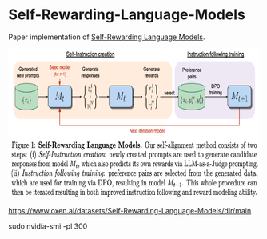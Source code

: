 # Self-Rewarding-Language-Models

Paper implementation of [Self-Rewarding Language Models](https://arxiv.org/abs/2401.10020).

<img src="images/fig_1.png" width="700" height="300">

https://www.oxen.ai/datasets/Self-Rewarding-Language-Models/dir/main

sudo nvidia-smi -pl 300
